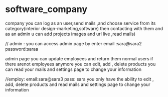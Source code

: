 # software_company
company you can log as an user,send mails ,and choose service from its category(interior design-marketing,software) then contacting with them and as an admin u can add projects images and url live ,read mails)

// admin : you can access admin page by enter email :sara@sara2 password:saraa

admin page you can update employees and return them normal users if there arenot employees anymore you can edit, add , delete products you can read your mails and settings page to change your information

//employ: email:sara@sara3 pass: sara you only have the ability to edit , add, delete products and read mails and settings page to change your information

